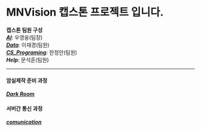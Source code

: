 # MNVision 캡스톤 프로젝트 입니다.

**캡스톤 팀원 구성**<br/>
[**_AI_**](https://github.com/MBV-and-Kids/Model): 우영웅(팀장)<br/>
[**_Data_**](https://github.com/MBV-and-Kids/Model): 이재경(팀원)<br/>
[**_CS_Programing_**](https://github.com/MBV-and-Kids/CS_Programing): 한정안(팀원)<br/>
***Help***: 문석훈(팀원)<br/>

---

#### 암실제작 준비 과정
[**_Dark Room_**](https://github.com/MBV-and-Kids/.github/blob/main/profile/darkroom_production_process.md)

#### 서버간 통신 과정
[**_comunication_**](https://github.com/MBV-and-Kids/.github/blob/main/profile/communication.md)
